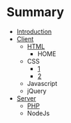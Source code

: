# Summary

* [Introduction](README.md)
* [Client](qian_duan.md)
   * [HTML](1.javascript.md)
       * HOME
   * CSS
       * [1](c.1.md)
       * [2](c.2.md)
   * Javascript
   * jQuery
* [Server](hou_duan.md)
   * [PHP](1.php.md)
   * NodeJs

